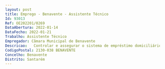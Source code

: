```yaml
--- 
layout: post
title: Emprego - Benavente - Assistente Técnico
Id: 93013
Ref: OE202201/0269
DataAbertura: 2022-01-14
DataFecho: 2022-01-21
Trabalho: Assistente Técnico
Empregador: Câmara Municipal de Benavente
Descricao:   Controlar e assegurar o sistema de empréstimo domiciliário, de leitura e consulta local e de fundos bibliotecários especiais   Apoiar a difusão da leitura infantil   Proceder ao registo dos fundos documentais adquiridos, utilizando as técnicas adequadas   Assegurar as ações que visam a identificação das necessidades de utilização e atualização dos perfis dos utilizadores   Gerir eficientemente os meios audiovisuais ao seu dispor   Desenvolver atividades de extensão cultural e de promoção e de divulgação do livro e da leitura (exposições, colóquios, encontros com escritores…)   Assegurar o armazenamento e a inventariação do fundo bibliotecário   Assegurar a conservação e restauro dos fundos documentais   Assegurar todas as demais tarefas administrativas determinadas pelo responsável pelas bibliotecas, que se enquadrem na descrição genérica e ou específica do assistente técnico, com formação técnico profissional na área da biblioteca e documentação.   Proceder, periodicamente, ao inventário do fundo arquivístico.
CodigoPostal: 2130-038 BENAVENTE
Concelho: Benavente
Distrito: Santarém
--- 
```

